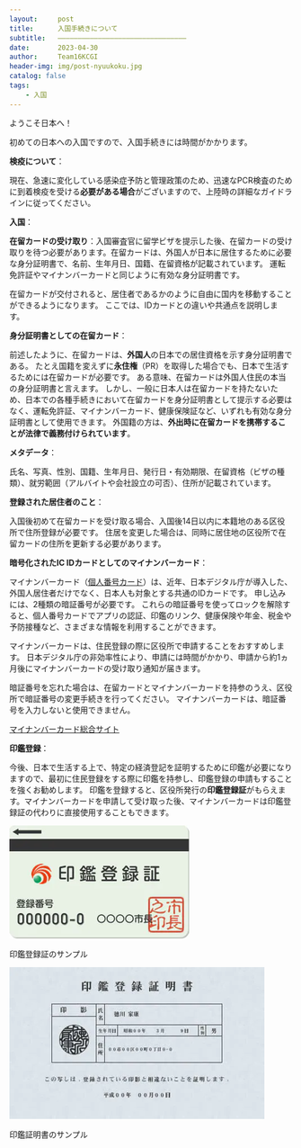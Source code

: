 ```yaml
---
layout:     post
title:      入国手続きについて
subtitle:   ————————————————————————————————
date:       2023-04-30
author:     Team16KCGI
header-img: img/post-nyuukoku.jpg
catalog: false
tags:
    - 入国
---
```


ようこそ日本へ！

初めての日本への入国ですので、入国手続きには時間がかかります。

**検疫について**：

現在、急速に変化している感染症予防と管理政策のため、迅速なPCR検査のために到着検疫を受ける**必要がある場合**がございますので、上陸時の詳細なガイドラインに従ってください。

**入国**：

**在留カードの受け取り**：入国審査官に留学ビザを提示した後、在留カードの受け取りを待つ必要があります。在留カードは、外国人が日本に居住するために必要な身分証明書で、名前、生年月日、国籍、在留資格が記載されています。 運転免許証やマイナンバーカードと同じように有効な身分証明書です。

在留カードが交付されると、居住者であるかのように自由に国内を移動することができるようになります。 ここでは、IDカードとの違いや共通点を説明します。

**身分証明書としての在留カード**：

前述したように、在留カードは、**外国人**の日本での居住資格を示す身分証明書である。 たとえ国籍を変えずに**永住権**（PR）を取得した場合でも、日本で生活するためには在留カードが必要です。 ある意味、在留カードは外国人住民の本当の身分証明書と言えます。 しかし、一般に日本人は在留カードを持たないため、日本での各種手続きにおいて在留カードを身分証明書として提示する必要はなく、運転免許証、マイナンバーカード、健康保険証など、いずれも有効な身分証明書として使用できます。 外国籍の方は、**外出時に在留カードを携帯することが法律で義務付けられています**。

**メタデータ**：

氏名、写真、性別、国籍、生年月日、発行日・有効期限、在留資格（ビザの種類）、就労範囲（アルバイトや会社設立の可否）、住所が記載されています。

**登録された居住者のこと**：

入国後初めて在留カードを受け取る場合、入国後14日以内に本籍地のある区役所で住所登録が必要です。 住居を変更した場合は、同時に居住地の区役所で在留カードの住所を更新する必要があります。

**暗号化されたIC IDカードとしてのマイナンバーカード**：

マイナンバーカード（[個人番号カード](https://www.kojinbango-card.go.jp)）は、近年、日本デジタル庁が導入した、外国人居住者だけでなく、日本人も対象とする共通のIDカードです。 申し込みには、2種類の暗証番号が必要です。 これらの暗証番号を使ってロックを解除すると、個人番号カードでアプリの認証、印鑑のリンク、健康保険や年金、税金や予防接種など、さまざまな情報を利用することができます。

マイナンバーカードは、住民登録の際に区役所で申請することをおすすめします。 日本デジタル庁の非効率性により、申請には時間がかかり、申請から約1ヵ月後にマイナンバーカードの受け取り通知が届きます。

暗証番号を忘れた場合は、在留カードとマイナンバーカードを持参のうえ、区役所で暗証番号の変更手続きを行ってください。 マイナンバーカードは、暗証番号を入力しないと使用できません。

[マイナンバーカード総合サイト](https://www.kojinbango-card.go.jp)

**印鑑登録**：

今後、日本で生活する上で、特定の経済登記を証明するために印鑑が必要になりますので、最初に住民登録をする際に印鑑を持参し、印鑑登録の申請もすることを強くお勧めします。 印鑑を登録すると、区役所発行の**印鑑登録証**がもらえます。マイナンバーカードを申請して受け取った後、マイナンバーカードは印鑑登録証の代わりに直接使用することもできます。

![印鑑登録証范本](https://raw.githubusercontent.com/team16kcgi/websit-img/main/-Oo70ma13InvdzTwB-gtx.webp)

印鑑登録証のサンプル

![印章证明范本](https://raw.githubusercontent.com/team16kcgi/websit-img/main/uB5xV5qudv6I3pYZQybpT.webp)

印鑑証明書のサンプル 
